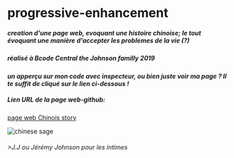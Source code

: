 # progressive-enhancement

##### creation d'une page web, evoquant une histoire chinoise; le tout évoquant une manière d'accepter les problemes de la vie (?)


##### réalisé à Bcode Central *the Johnson familly 2019*

#### *un apperçu sur mon code avec inspecteur, ou bien juste voir ma page ? Il te suffit de cliqué sur le lien ci-dessous !*

##### Lien URL de la page web-github:

[page web Chinois story]("")


![chinese sage](http://giphygifs.s3.amazonaws.com/media/OiCdmDO2221Ww/giphy.gif)


###### >J.J *ou Jérémy Johnson pour les intimes*
